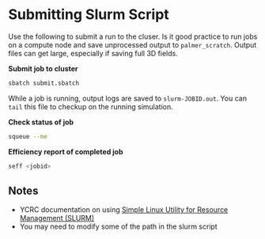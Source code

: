 # Submitting Slurm Script

Use the following to submit a run to the cluser. Is it good practice to run jobs on a compute node and save unprocessed output to `palmer_scratch`. Output files can get large, especially if saving full 3D fields.

**Submit job to cluster**

```sh
sbatch submit.sbatch
```

While a job is running, output logs are saved to `slurm-JOBID.out`. You can `tail` this file to checkup on the running simulation.

**Check status of job**

```sh
squeue --me
```

**Efficiency report of completed job**

```sh
seff <jobid>
```


## Notes
* YCRC documentation on using [Simple Linux Utility for Resource Management (SLURM)](https://docs.ycrc.yale.edu/clusters-at-yale/job-scheduling/)
* You may need to modify some of the path in the slurm script
